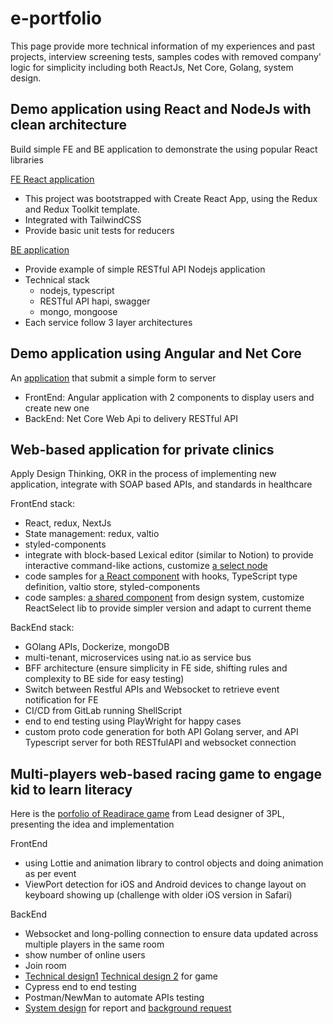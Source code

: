 # e-portfolio
This page provide more technical information of my experiences and past projects, interview screening tests, samples codes with removed company' logic for simplicity including both ReactJs, Net Core, Golang, system design.


## Demo application using React and NodeJs with clean architecture
Build simple FE and BE application to demonstrate the using popular React libraries

[FE React application](https://github.com/truongngoctuan/si-screening-fe-app)
* This project was bootstrapped with Create React App, using the Redux and Redux Toolkit template.
* Integrated with TailwindCSS
* Provide basic unit tests for reducers

[BE application](https://github.com/truongngoctuan/si-screening-be-app)
* Provide example of simple RESTful API Nodejs application
* Technical stack
  * nodejs, typescript
  * RESTful API hapi, swagger
  * mongo, mongoose
* Each service follow 3 layer architectures


## Demo application using Angular and Net Core
An [application](https://github.com/truongngoctuan/coding-test001) that submit a simple form to server
* FrontEnd: Angular application with 2 components to display users and create new one
* BackEnd: Net Core Web Api to delivery RESTful API

## Web-based application for private clinics
Apply Design Thinking, OKR in the process of implementing new application, integrate with SOAP based APIs, and standards in healthcare

FrontEnd stack:
* React, redux, NextJs
* State management: redux, valtio
* styled-components
* integrate with block-based Lexical editor (similar to Notion) to provide interactive command-like actions, customize [a select node](Silent/Lexical/custom-select/CustomSelect.component.tsx)
* code samples for [a React component](Silent/CodeSamples/module_mail/mail-item/MailItem.tsx) with hooks, TypeScript type definition, valtio store, styled-components
* code samples: [a shared component](Silent/CodeSamples/design_system/ReactSelect/ReactSelect.tsx) from design system, customize ReactSelect lib to provide simpler version and adapt to current theme
  

BackEnd stack:
* GOlang APIs, Dockerize, mongoDB
* multi-tenant, microservices using nat.io as service bus
* BFF architecture (ensure simplicity in FE side, shifting rules and complexity to BE side for easy testing)
* Switch between Restful APIs and Websocket to retrieve event notification for FE
* CI/CD from GitLab running ShellScript
* end to end testing using PlayWright for happy cases
* custom proto code generation for both API Golang server, and API Typescript server for both RESTfulAPI and websocket connection

## Multi-players web-based racing game to engage kid to learn literacy
Here is the [porfolio of Readirace game](https://yummyux.com.au/readiracer/) from Lead designer of 3PL, presenting the idea and implementation

FrontEnd
* using Lottie and animation library to control objects and doing animation as per event
* ViewPort detection for iOS and Android devices to change layout on keyboard showing up (challenge with older iOS version in Safari)

BackEnd
* Websocket and long-polling connection to ensure data updated across multiple players in the same room
* show number of online users
* Join room
* [Technical design1](3PL/PYCO-TechnicaldesignforReadiRacergame-060921-0913.pdf) [Technical design 2](3PL/PYCO-MultiplayermodeforReadiRacer-060921-0913.pdf) for game
* Cypress end to end testing
* Postman/NewMan to automate APIs testing
* [System design](3PL/SATURN-SchoolActivityUsageReport-060921-0915.pdf) for report and [background request](3PL/SATURN-BackgroundRequestProcessingSystem-060921-0917.pdf)